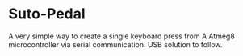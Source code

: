 # Suto-Pedal
A very simple way to create a single keyboard press from A Atmeg8 microcontroller via serial communication. USB solution to follow. 
